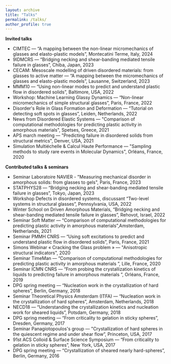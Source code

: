 ```yaml
---
layout: archive
title: "Talks"
permalink: /talks/
author_profile: true
---
```



__Invited talks__<br/>
- CIMTEC — “A mapping between the non-linear micromechanics of glasses and elasto-plastic models”, Montecatini Terme, Italy, 2024
- 9IDMCRS — “Bridging necking and shear-banding mediated tensile failure in glasses”, Chiba, Japan, 2023
- CECAM: Mesoscale modelling of driven disordered materials: from glasses to active matter — “A mapping between the micromechanics of glasses and elasto-plastic models”, Lausanne, Switzerland, 2023
- MMM10 — “Using non-linear modes to predict and understand plastic flow in disordered solids”, Baltimore, USA, 2022
- Workshop: Machine Learning Glassy Dynamics — “Non-linear micromechanics of simple structural glasses”, Paris, France, 2022
- Disorder's Role in Glass Formation and Deformation — “Tutorial on detecting soft spots in glasses”, Leiden, Netherlands, 2022
- News from Disordered Elastic Systems — "Comparison of computational methodologies for predicting plastic activity in amorphous materials", Spetses, Greece, 2021
- APS march meeting — "Predicting failure in disordered solids from structural metrics", Denver, USA, 2021
- Simulation Multiéchelle & Calcul Haute Performance — "Sampling methods to study rare events in Molecular Dynamics", Orléans, France, 2020


__Contributed talks & seminars__<br/>

- Seminar Laboratoire NAVIER - "Measuring mechanical disorder in amorphous solids: from glasses to gels", Paris, France, 2023
- STATPHYS28 — “Bridging necking and shear-banding mediated tensile failure in glasses”, Tokyo, Japan, 2023
- Workshop Defects in disordered systems, discussant “Two-level systems in structural glasses”, Pennsylvania, USA, 2022
- Winter School on Driven Amorphous Materials, “Bridging necking and shear-banding mediated tensile failure in glasses”, Rehovot, Israel, 2022
- Seminar Soft Matter — “Comparison of computational methodologies for predicting plastic activity in amorphous materials”,Amsterdam, Netherlands, 2021
- Seminar PMMH CNRS — “Using soft excitations to predict and understand plastic flow in disordered solids”, Paris, France, 2021
- Simons Webinar « Cracking the Glass problem » — "Anisotropic structural indicators", 2020
- Seminar TimeMan — “Comparison of computational methodologies for predicting plastic activity in amorphous materials ”, Lille, France, 2020
- Seminar ICMN CNRS — “From probing the crystallization kinetics of liquids to predicting failure in amorphous materials ”, Orléans, France, 2019
- DPG spring meeting — “Nucleation work in the crystallization of hard spheres”, Berlin, Germany, 2018
- Seminar Theoretical Physics Amsterdam (ITFA) — “Nucleation work in the crystallization of hard spheres”, Amsterdam, Netherlands, 2018
- NECD18 — “Understanding the crystallization kinetics and nucleation work for sheared liquids”, Potsdam, Germany, 2018
- DPG spring meeting — “From criticality to gelation in sticky spheres”, Dresden, Germany, 2017
- Seminar Panagiotopoulos's group — "Crystallization of hard spheres in the quiescent regime and under shear flow”, Princeton, USA, 2017
- 91st ACS Colloid & Surface Science Symposium — “From criticality to gelation in sticky spheres”, New York, USA, 2017
- DPG spring meeting — “Crystallization of sheared nearly hard-spheres”, Berlin, Germany, 2016
